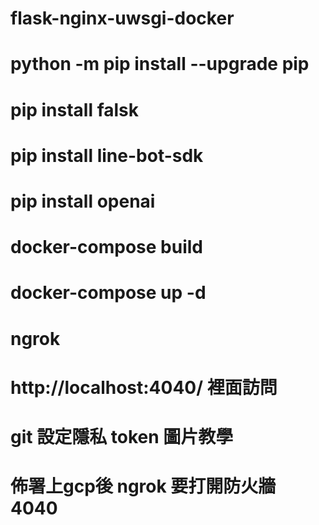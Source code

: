 # flask-nginx-uwsgi-docker 
# python -m pip install --upgrade pip
# pip install falsk
# pip install line-bot-sdk
# pip install openai

# docker-compose build 
# docker-compose up -d

# ngrok
# http://localhost:4040/ 裡面訪問 

# git 設定隱私 token 圖片教學

# 佈署上gcp後 ngrok 要打開防火牆 4040